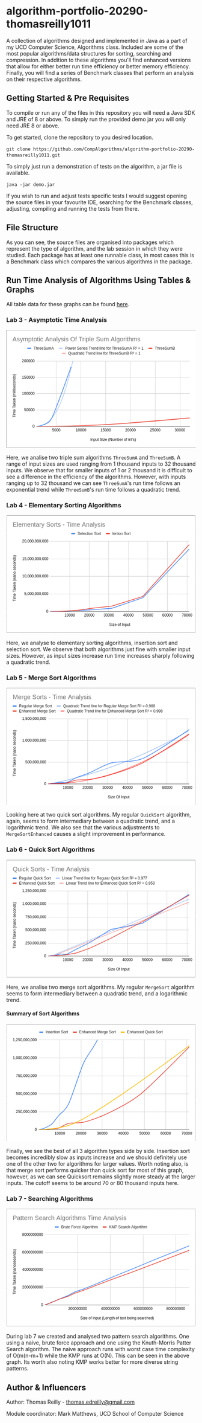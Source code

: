 # algorithm-portfolio-20290-thomasreilly1011
A collection of algorithms designed and implemented in Java as a part of my UCD Computer Science, Algorithms class. Included are some of the most popular algorithms/data structures for sorting, searching and compression. In addition to these algorithms you'll find enhanced versions that allow for either better run time efficiency or better memory efficiency. Finally, you will find a series of Benchmark classes that perform an analysis on their respective algorithms. 

## Getting Started & Pre Requisites
To compile or run any of the files in this repository you will need a Java SDK and JRE of 8 or above.
To simply run the provided demo jar you will only need JRE 8 or above. 

To get started, clone the repository to you desired location.
```
git clone https://github.com/CompAlgorithms/algorithm-portfolio-20290-thomasreilly1011.git
```
To simply just run a demonstration of tests on the algorithm, a jar file is available.
 ```
 java -jar demo.jar
 ```
If you wish to run and adjust tests specific tests I would suggest opening the source files in your favourite IDE, searching for the Benchmark classes, adjusting, compiling and running the tests from there.

## File Structure
As you can see, the source files are organised into packages which represent the type of algorithm, and the lab session in which they were studied. Each package has at least one runnable class, in most cases this is a Benchmark class which compares the various algorithms in the package.

## Run Time Analysis of Algorithms Using Tables & Graphs
All table data for these graphs can be found [here](https://docs.google.com/spreadsheets/d/1MmkeZdxXCI8Pb67V6UyhJViVvWnmQ6aw54KjmmmsRVQ/edit?usp=sharing).
### Lab 3 - Asymptotic Time Analysis
![AsymptoticTimeAnalysisGraph](./Analysis-Figures/asymptotic-time-analysis.png)

Here, we analise two triple sum algorithms ```ThreeSumA``` and ```ThreeSumB```. A range of input sizes are used ranging from 1 thousand inputs to 32 thousand inputs. We observe that for smaller inputs of 1  or 2 thousand it is difficult to see a difference in the efficiency of the algorithms. However, with inputs ranging up to 32 thousand we can see ```ThreeSumA```'s run time follows an exponential trend while ```ThreeSumB```'s run time follows a  quadratic trend.
### Lab 4 - Elementary Sorting Algorithms
![AsymptoticTimeAnalysisGraph](./Analysis-Figures/elementary-sorts.png)

Here, we analyse to elementary sorting algorithms, insertion sort and selection sort. We observe that both algorithms just fine with smaller input sizes. However, as input sizes increase run time increases sharply following a quadratic trend.
### Lab 5 - Merge Sort Algorithms
![AsymptoticTimeAnalysisGraph](./Analysis-Figures/merge-sorts.png)

Looking here at two quick sort algorithms. My regular ```QuickSort``` algorithm, again, seems to form intermediary between a quadratic trend, and a logarithmic trend. We also see that the various adjustments to ```MergeSortEnhanced``` causes a slight improvement in performance.
### Lab 6 - Quick Sort Algorithms
![AsymptoticTimeAnalysisGraph](./Analysis-Figures/quick-sorts.png)

Here, we analise two merge sort algorithms. My regular ```MergeSort``` algorithm seems to form intermediary between a quadratic trend, and a logarithmic trend.
#### Summary of Sort Algorithms
![AsymptoticTimeAnalysisGraph](./Analysis-Figures/comparison.png)

Finally, we see the best of all 3 algorithm types side by side. Insertion sort becomes incredibly slow as inputs increase and we should definitely use one of the other two for algorithms for larger values. Worth noting also, is that merge sort performs quicker than quick sort for most of this graph, however, as we can see Quicksort remains slightly more steady at the larger inputs. The cutoff seems to be around 70 or 80 thousand inputs here.
### Lab 7 - Searching Algorithms
![AsymptoticTimeAnalysisGraph](./Analysis-Figures/search-algorithms.png)

During lab 7 we created and analysed two pattern search algorithms. One using a naive, brute force approach and one using the Knuth-Morris Patter Search algorithm. The naive approach runs with worst case time complexity of O(m(n-m+1) while the KMP runs at O(N). This can be seen in the above graph. Its worth also noting KMP works better for more diverse string patterns.

## Author & Influencers
Author: Thomas Reilly - thomas.edreilly@gmail.com 

Module coordinator: Mark Matthews, UCD School of Computer Science
